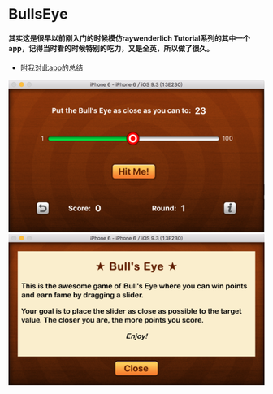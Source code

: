 # BullsEye
#### 其实这是很早以前刚入门的时候模仿raywenderlich Tutorial系列的其中一个app，记得当时看的时候特别的吃力，又是全英，所以做了很久。
* [附我对此app的总结](http://www.jianshu.com/p/0f2294ec9c37)

![](https://github.com/huangningfa/BullsEye//raw/master/1.png)
![](https://github.com/huangningfa/BullsEye//raw/master/2.png)

